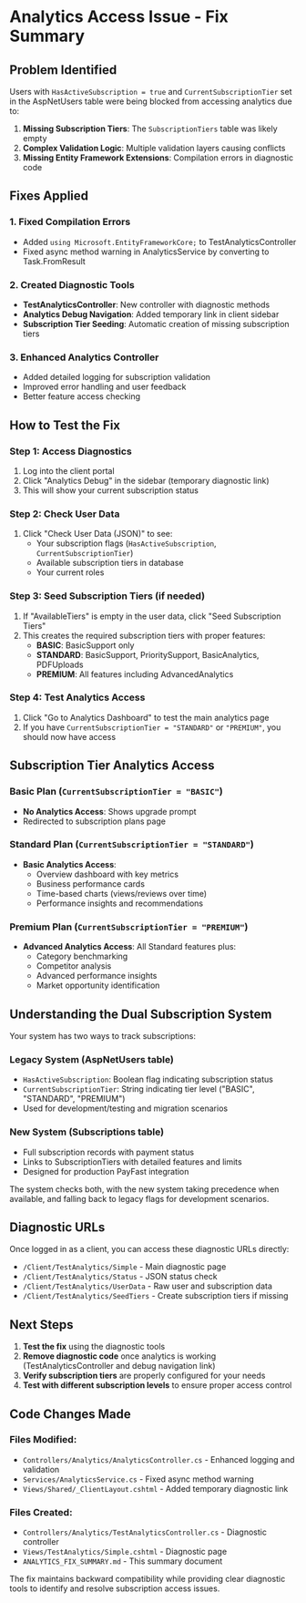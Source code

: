 # Analytics Access Issue - Fix Summary

## Problem Identified
Users with `HasActiveSubscription = true` and `CurrentSubscriptionTier` set in the AspNetUsers table were being blocked from accessing analytics due to:

1. **Missing Subscription Tiers**: The `SubscriptionTiers` table was likely empty
2. **Complex Validation Logic**: Multiple validation layers causing conflicts
3. **Missing Entity Framework Extensions**: Compilation errors in diagnostic code

## Fixes Applied

### 1. Fixed Compilation Errors
- Added `using Microsoft.EntityFrameworkCore;` to TestAnalyticsController
- Fixed async method warning in AnalyticsService by converting to Task.FromResult

### 2. Created Diagnostic Tools
- **TestAnalyticsController**: New controller with diagnostic methods
- **Analytics Debug Navigation**: Added temporary link in client sidebar
- **Subscription Tier Seeding**: Automatic creation of missing subscription tiers

### 3. Enhanced Analytics Controller
- Added detailed logging for subscription validation
- Improved error handling and user feedback
- Better feature access checking

## How to Test the Fix

### Step 1: Access Diagnostics
1. Log into the client portal
2. Click "Analytics Debug" in the sidebar (temporary diagnostic link)
3. This will show your current subscription status

### Step 2: Check User Data
1. Click "Check User Data (JSON)" to see:
   - Your subscription flags (`HasActiveSubscription`, `CurrentSubscriptionTier`)
   - Available subscription tiers in database
   - Your current roles

### Step 3: Seed Subscription Tiers (if needed)
1. If "AvailableTiers" is empty in the user data, click "Seed Subscription Tiers"
2. This creates the required subscription tiers with proper features:
   - **BASIC**: BasicSupport only
   - **STANDARD**: BasicSupport, PrioritySupport, BasicAnalytics, PDFUploads
   - **PREMIUM**: All features including AdvancedAnalytics

### Step 4: Test Analytics Access
1. Click "Go to Analytics Dashboard" to test the main analytics page
2. If you have `CurrentSubscriptionTier = "STANDARD"` or `"PREMIUM"`, you should now have access

## Subscription Tier Analytics Access

### Basic Plan (`CurrentSubscriptionTier = "BASIC"`)
- **No Analytics Access**: Shows upgrade prompt
- Redirected to subscription plans page

### Standard Plan (`CurrentSubscriptionTier = "STANDARD"`)
- **Basic Analytics Access**: 
  - Overview dashboard with key metrics
  - Business performance cards
  - Time-based charts (views/reviews over time)
  - Performance insights and recommendations

### Premium Plan (`CurrentSubscriptionTier = "PREMIUM"`)
- **Advanced Analytics Access**: All Standard features plus:
  - Category benchmarking
  - Competitor analysis
  - Advanced performance insights
  - Market opportunity identification

## Understanding the Dual Subscription System

Your system has two ways to track subscriptions:

### Legacy System (AspNetUsers table)
- `HasActiveSubscription`: Boolean flag indicating subscription status
- `CurrentSubscriptionTier`: String indicating tier level ("BASIC", "STANDARD", "PREMIUM")
- Used for development/testing and migration scenarios

### New System (Subscriptions table)
- Full subscription records with payment status
- Links to SubscriptionTiers with detailed features and limits
- Designed for production PayFast integration

The system checks both, with the new system taking precedence when available, and falling back to legacy flags for development scenarios.

## Diagnostic URLs

Once logged in as a client, you can access these diagnostic URLs directly:

- `/Client/TestAnalytics/Simple` - Main diagnostic page
- `/Client/TestAnalytics/Status` - JSON status check
- `/Client/TestAnalytics/UserData` - Raw user and subscription data
- `/Client/TestAnalytics/SeedTiers` - Create subscription tiers if missing

## Next Steps

1. **Test the fix** using the diagnostic tools
2. **Remove diagnostic code** once analytics is working (TestAnalyticsController and debug navigation link)
3. **Verify subscription tiers** are properly configured for your needs
4. **Test with different subscription levels** to ensure proper access control

## Code Changes Made

### Files Modified:
- `Controllers/Analytics/AnalyticsController.cs` - Enhanced logging and validation
- `Services/AnalyticsService.cs` - Fixed async method warning
- `Views/Shared/_ClientLayout.cshtml` - Added temporary diagnostic link

### Files Created:
- `Controllers/Analytics/TestAnalyticsController.cs` - Diagnostic controller
- `Views/TestAnalytics/Simple.cshtml` - Diagnostic page
- `ANALYTICS_FIX_SUMMARY.md` - This summary document

The fix maintains backward compatibility while providing clear diagnostic tools to identify and resolve subscription access issues.